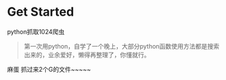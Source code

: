 Get Started
=====

python抓取1024爬虫

> 第一次用python，自学了一个晚上，大部分python函数使用方法都是搜索出来的，业余爱好，懒得再整理了，你懂就行。

麻蛋 抓过来2个G的文件~~~~~
